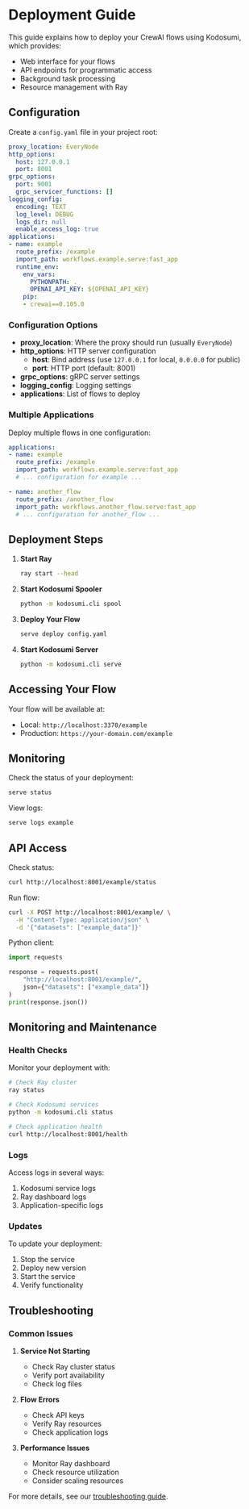 # Deployment Guide

This guide explains how to deploy your CrewAI flows using Kodosumi, which provides:
- Web interface for your flows
- API endpoints for programmatic access
- Background task processing
- Resource management with Ray

## Configuration

Create a `config.yaml` file in your project root:

```yaml
proxy_location: EveryNode
http_options:
  host: 127.0.0.1
  port: 8001
grpc_options:
  port: 9001
  grpc_servicer_functions: []
logging_config:
  encoding: TEXT
  log_level: DEBUG
  logs_dir: null
  enable_access_log: true
applications:
- name: example
  route_prefix: /example
  import_path: workflows.example.serve:fast_app
  runtime_env:
    env_vars:
      PYTHONPATH: .
      OPENAI_API_KEY: ${OPENAI_API_KEY}
    pip:
    - crewai==0.105.0
```

### Configuration Options

- **proxy_location**: Where the proxy should run (usually `EveryNode`)
- **http_options**: HTTP server configuration
  - **host**: Bind address (use `127.0.0.1` for local, `0.0.0.0` for public)
  - **port**: HTTP port (default: 8001)
- **grpc_options**: gRPC server settings
- **logging_config**: Logging settings
- **applications**: List of flows to deploy

### Multiple Applications

Deploy multiple flows in one configuration:

```yaml
applications:
- name: example
  route_prefix: /example
  import_path: workflows.example.serve:fast_app
  # ... configuration for example ...

- name: another_flow
  route_prefix: /another_flow
  import_path: workflows.another_flow.serve:fast_app
  # ... configuration for another_flow ...
```

## Deployment Steps

1. **Start Ray**
   ```bash
   ray start --head
   ```

2. **Start Kodosumi Spooler**
   ```bash
   python -m kodosumi.cli spool
   ```

3. **Deploy Your Flow**
   ```bash
   serve deploy config.yaml
   ```

4. **Start Kodosumi Server**
   ```bash
   python -m kodosumi.cli serve
   ```

## Accessing Your Flow

Your flow will be available at:
- Local: `http://localhost:3370/example`
- Production: `https://your-domain.com/example`

## Monitoring

Check the status of your deployment:
```bash
serve status
```

View logs:
```bash
serve logs example
```

## API Access

Check status:
```bash
curl http://localhost:8001/example/status
```

Run flow:
```bash
curl -X POST http://localhost:8001/example/ \
  -H "Content-Type: application/json" \
  -d '{"datasets": ["example_data"]}'
```

Python client:
```python
import requests

response = requests.post(
    "http://localhost:8001/example/",
    json={"datasets": ["example_data"]}
)
print(response.json())
```

## Monitoring and Maintenance

### Health Checks

Monitor your deployment with:
```bash
# Check Ray cluster
ray status

# Check Kodosumi services
python -m kodosumi.cli status

# Check application health
curl http://localhost:8001/health
```

### Logs

Access logs in several ways:
1. Kodosumi service logs
2. Ray dashboard logs
3. Application-specific logs

### Updates

To update your deployment:
1. Stop the service
2. Deploy new version
3. Start the service
4. Verify functionality

## Troubleshooting

### Common Issues

1. **Service Not Starting**
   - Check Ray cluster status
   - Verify port availability
   - Check log files

2. **Flow Errors**
   - Check API keys
   - Verify Ray resources
   - Check application logs

3. **Performance Issues**
   - Monitor Ray dashboard
   - Check resource utilization
   - Consider scaling resources

For more details, see our [troubleshooting guide](troubleshooting.md). 